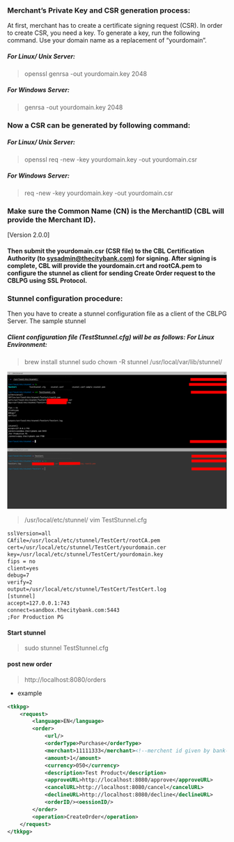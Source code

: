 ### Merchant’s Private Key and CSR generation process:

At first, merchant has to create a certificate signing request (CSR). In order to create CSR, you need a key. To generate a key, run the following command. Use your domain name as a replacement of “yourdomain”.

##### For Linux/ Unix Server:
> openssl genrsa -out yourdomain.key 2048

##### For Windows Server:
> genrsa -out yourdomain.key 2048

### Now a CSR can be generated by following command:

##### For Linux/ Unix Server:
> openssl req -new -key yourdomain.key -out yourdomain.csr
##### For Windows Server:
> req -new -key yourdomain.key -out yourdomain.csr

### Make sure the Common Name (CN) is the MerchantID (CBL will provide the Merchant ID).
[Version 2.0.0]
 
#### Then submit the yourdomain.csr (CSR file) to the CBL Certification Authority (to sysadmin@thecitybank.com) for signing. After signing is complete, CBL will provide the yourdomain.crt and rootCA.pem to configure the stunnel as client for sending Create Order request to the CBLPG using SSL Protocol.


### Stunnel configuration procedure:

Then you have to create a stunnel configuration file as a client of the CBLPG Server. The sample stunnel

##### Client configuration file (TestStunnel.cfg) will be as follows: For Linux Environment:

> brew install stunnel
> sudo chown -R stunnel /usr/local/var/lib/stunnel/

![alt text](https://github.com/cmabdullah/CBLPG/blob/master/images/terminal.png "")

> /usr/local/etc/stunnel/
> vim TestStunnel.cfg

	sslVersion=all
	CAfile=/usr/local/etc/stunnel/TestCert/rootCA.pem
	cert=/usr/local/etc/stunnel/TestCert/yourdomain.cer
	key=/usr/local/etc/stunnel/TestCert/yourdomain.key
	fips = no
	client=yes
	debug=7
	verify=2
	output=/usr/local/etc/stunnel/TestCert/TestCert.log
	[stunnel]
	accept=127.0.0.1:743
	connect=sandbox.thecitybank.com:5443
	;For Production PG

#### Start stunnel
> sudo stunnel TestStunnel.cfg

#### post new order
> http://localhost:8080/orders

* example

```xml
<tkkpg>
	<request>
		<language>EN</language>
		<order>
			<url/>
			<orderType>Purchase</orderType>
			<merchant>11111333</merchant><!--merchent id given by bank-->
			<amount>1</amount>
			<currency>050</currency>
			<description>Test Product</description>
			<approveURL>http://localhost:8080/approve</approveURL>
			<cancelURL>http://localhost:8080/cancel</cancelURL>
			<declineURL>http://localhost:8080/decline</declineURL>
			<orderID/><oessionID/>
		</order>
		<operation>CreateOrder</operation>
	</request>
</tkkpg>
```
